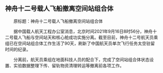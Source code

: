## 神舟十二号载人飞船撤离空间站组合体
　　原标题：神舟十二号载人飞船撤离空间站组合体

　　据中国载人航天工程办公室消息，北京时间2021年9月16日8时56分，神舟十二号载人飞船与空间站天和核心舱成功实施分离。截至目前，神舟十二号航天员乘组已在空间站组合体工作生活了90天，刷新了中国航天员单次飞行任务太空驻留时间的纪录。

　　分离前，航天员乘组在地面科技人员的配合下，完成了空间站组合体状态设置、实验数据整理下传、留轨物资清理转运等撤离前各项工作。

